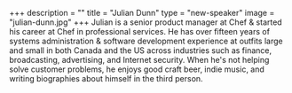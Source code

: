 +++
description = ""
title = "Julian Dunn"
type = "new-speaker"
image = "julian-dunn.jpg"
+++
Julian is a senior product manager at Chef & started his career at Chef in professional services. He has over fifteen years of systems administration & software development experience at outfits large and small in both Canada and the US across industries such as finance, broadcasting, advertising, and Internet security. When he's not helping solve customer problems, he enjoys good craft beer, indie music, and writing biographies about himself in the third person.
